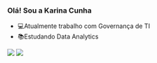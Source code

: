 ### Olá! Sou a Karina Cunha

- 💻Atualmente trabalho com Governança de TI
- 📚Estudando Data Analytics 

<div> 
  
  <a href = "mailto:karina_ksc@hotmail.com"><img src="https://img.shields.io/badge/Microsoft_Outlook-0078D4?style=for-the-badge&logo=microsoft-outlook&logoColor=white" target="_blank"></a>
  <a href="https://www.linkedin.com/in/karina-cunha/" target="_blank"><img src="https://img.shields.io/badge/-LinkedIn-%230077B5?style=for-the-badge&logo=linkedin&logoColor=white" target="_blank"></a> 
 
</div>
  

